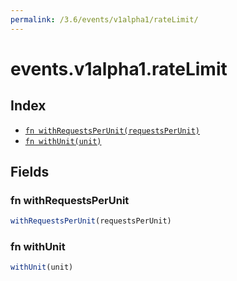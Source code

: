 ```yaml
---
permalink: /3.6/events/v1alpha1/rateLimit/
---
```


# events.v1alpha1.rateLimit



## Index

* [`fn withRequestsPerUnit(requestsPerUnit)`](#fn-withrequestsperunit)
* [`fn withUnit(unit)`](#fn-withunit)

## Fields

### fn withRequestsPerUnit

```ts
withRequestsPerUnit(requestsPerUnit)
```



### fn withUnit

```ts
withUnit(unit)
```

